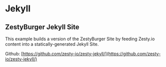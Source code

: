 # Jekyll

## ZestyBurger Jekyll Site

This example builds a version of the ZestyBurger Site by feeding Zesty.io content into a statically-generated Jekyll Site.

Github: [https://github.com/zesty-io/zesty-jekyll/](https://github.com/zesty-io/zesty-jekyll/)

